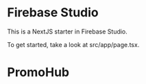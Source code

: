 # Firebase Studio

This is a NextJS starter in Firebase Studio.

To get started, take a look at src/app/page.tsx.

# PromoHub
